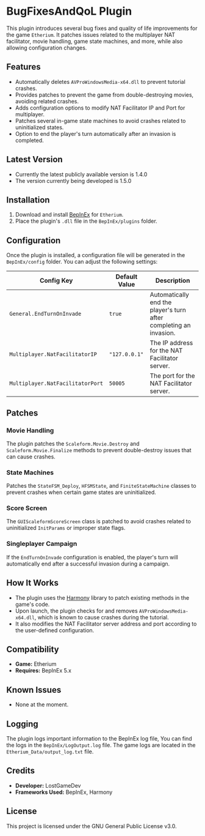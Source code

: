 # BugFixesAndQoL Plugin

This plugin introduces several bug fixes and quality of life improvements for the game `Etherium`. It patches issues related to the multiplayer NAT facilitator, movie handling, game state machines, and more, while also allowing configuration changes.

## Features

- Automatically deletes `AVProWindowsMedia-x64.dll` to prevent tutorial crashes.
- Provides patches to prevent the game from double-destroying movies, avoiding related crashes.
- Adds configuration options to modify NAT Facilitator IP and Port for multiplayer.
- Patches several in-game state machines to avoid crashes related to uninitialized states.
- Option to end the player's turn automatically after an invasion is completed.

## Latest Version
- Currently the latest publicly available version is 1.4.0
- The version currently being developed is 1.5.0

## Installation

1. Download and install [BepInEx](https://www.nexusmods.com/etherium/mods/1) for `Etherium`.
2. Place the plugin's `.dll` file in the `BepInEx/plugins` folder.

## Configuration

Once the plugin is installed, a configuration file will be generated in the `BepInEx/config` folder. You can adjust the following settings:

| Config Key             | Default Value | Description                                                                                  |
|------------------------|---------------|----------------------------------------------------------------------------------------------|
| `General.EndTurnOnInvade`  | `true`        | Automatically end the player's turn after completing an invasion.                             |
| `Multiplayer.NatFacilitatorIP` | `"127.0.0.1"` | The IP address for the NAT Facilitator server.                                                |
| `Multiplayer.NatFacilitatorPort` | `50005`       | The port for the NAT Facilitator server.                                                      |

## Patches

### Movie Handling

The plugin patches the `Scaleform.Movie.Destroy` and `Scaleform.Movie.Finalize` methods to prevent double-destroy issues that can cause crashes. 

### State Machines

Patches the `StateFSM_Deploy`, `HFSMState`, and `FiniteStateMachine` classes to prevent crashes when certain game states are uninitialized. 

### Score Screen

The `GUIScaleformScoreScreen` class is patched to avoid crashes related to uninitialized `InitParams` or improper state flags.

### Singleplayer Campaign

If the `EndTurnOnInvade` configuration is enabled, the player's turn will automatically end after a successful invasion during a campaign.

## How It Works

- The plugin uses the [Harmony](https://harmony.pardeike.net/) library to patch existing methods in the game's code.
- Upon launch, the plugin checks for and removes `AVProWindowsMedia-x64.dll`, which is known to cause crashes during the tutorial.
- It also modifies the NAT Facilitator server address and port according to the user-defined configuration.

## Compatibility

- **Game:** Etherium
- **Requires:** BepInEx 5.x

## Known Issues

- None at the moment.

## Logging

The plugin logs important information to the BepInEx log file, You can find the logs in the `BepInEx/LogOutput.log` file.
The game logs are located in the `Etherium_Data/output_log.txt` file.

## Credits

- **Developer:** LostGameDev
- **Frameworks Used:** BepInEx, Harmony

## License

This project is licensed under the GNU General Public License v3.0.
